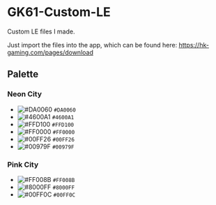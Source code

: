 # GK61-Custom-LE
Custom LE files I made.

Just import the files into the app, which can be found here: https://hk-gaming.com/pages/download

## Palette
### Neon City

- ![#DA0060](https://via.placeholder.com/15/DA0060/000000?text=+) `#DA0060`
- ![#4600A1](https://via.placeholder.com/15/4600A1/000000?text=+) `#4600A1`
- ![#FFD100](https://via.placeholder.com/15/FFD100/000000?text=+) `#FFD100`
- ![#FF0000](https://via.placeholder.com/15/FF0000/000000?text=+) `#FF0000`
- ![#00FF26](https://via.placeholder.com/15/00FF26/000000?text=+) `#00FF26`
- ![#00979F](https://via.placeholder.com/15/00979F/000000?text=+) `#00979F`


### Pink City

- ![#FF008B](https://via.placeholder.com/15/FF008B/000000?text=+) `#FF008B`
- ![#8000FF](https://via.placeholder.com/15/8000FF/000000?text=+) `#8000FF`
- ![#00FF0C](https://via.placeholder.com/15/00FF0C/000000?text=+) `#00FF0C`

